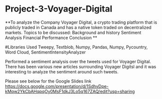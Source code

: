 # Project-3-Voyager-Digital

**To analyze the Company Voyager Digital, a crypto trading platform that is publicly traded in Canada and has a native token traded on decentralized markets. 
Topics to be discussed:
Background and history
Sentiment Analysis
Financial Performance
Conclusion
**

#Libraries Used
Tweepy, Textblob, Numpy, Pandas, Numpy, Pycountry, Word Cloud, SentimentIntensityAnalyzer

Performed a sentiment analysis over the tweets used for Voyager Digital. There has been various new articles surrounding Voyager Digitsl and it was interesting to analyze the sentiment around such tweets. 

Please see below for the Google Slides link
https://docs.google.com/presentation/d/1SdhvDpe-kMqw2YkCbAHqpqOy0MsF1dkJ3Lo5q167ZAQ/edit?usp=sharing
